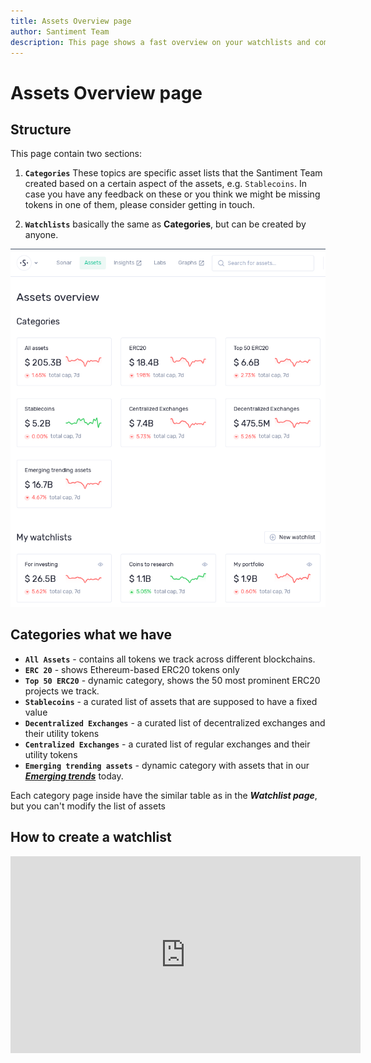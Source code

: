 ```yaml
---
title: Assets Overview page
author: Santiment Team
description: This page shows a fast overview on your watchlists and common categories
---
```

# Assets Overview page

## Structure

This page contain two sections:

1. **`Categories`**
   These topics are specific asset lists that the
   Santiment Team created based on a certain aspect of the assets, e.g.
   `Stablecoins`. In case you have any feedback on these or you think we
   might be missing tokens in one of them, please consider getting in
   touch.

2. **`Watchlists`** basically the same as **Categories**, but can be created by
   anyone.

![](assets.png)

## Categories what we have

- **`All Assets`** - contains all tokens we track across different blockchains.
- **`ERC 20`** - shows Ethereum-based ERC20 tokens only
- **`Top 50 ERC20`** - dynamic category, shows the 50 most prominent ERC20 projects
  we track.
- **`Stablecoins`** - a curated list of assets that are supposed to
  have a fixed value
- **`Decentralized Exchanges`** - a curated list of decentralized
  exchanges and their utility tokens
- **`Centralized Exchanges`** - a curated list of regular exchanges
  and their utility tokens
- **`Emerging trending assets`** - dynamic category with assets that in our [**_Emerging trends_**](/sanbase/emerging-trends-page) today.

Each category page inside have the similar table as in the **_Watchlist page_**, but you can't modify the list of assets

## How to create a watchlist

<iframe width="560" height="315" src="https://www.youtube.com/embed/yzo1gxoTFsk" frameborder="0" allow="accelerometer; autoplay; encrypted-media; gyroscope; picture-in-picture" allowfullscreen></iframe>
